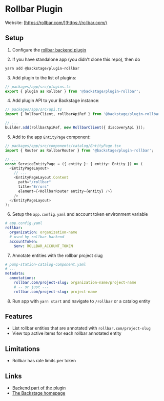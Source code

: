 # Rollbar Plugin

Website: [https://rollbar.com/](https://rollbar.com/)

## Setup

1. Configure the [rollbar backend plugin](https://github.com/BESTSELLER/backstage/tree/master/plugins/rollbar-backend/README.md)

2. If you have standalone app (you didn't clone this repo), then do

```bash
yarn add @backstage/plugin-rollbar
```

3. Add plugin to the list of plugins:

```ts
// packages/app/src/plugins.ts
export { plugin as Rollbar } from '@backstage/plugin-rollbar';
```

4. Add plugin API to your Backstage instance:

```ts
// packages/app/src/api.ts
import { RollbarClient, rollbarApiRef } from '@backstage/plugin-rollbar';

// ...
builder.add(rollbarApiRef, new RollbarClient({ discoveryApi }));
```

5. Add to the app `EntityPage` component:

```ts
// packages/app/src/components/catalog/EntityPage.tsx
import { Router as RollbarRouter } from '@backstage/plugin-rollbar';

// ...
const ServiceEntityPage = ({ entity }: { entity: Entity }) => (
  <EntityPageLayout>
    // ...
    <EntityPageLayout.Content
      path="/rollbar"
      title="Errors"
      element={<RollbarRouter entity={entity} />}
    />
  </EntityPageLayout>
);
```

6. Setup the `app.config.yaml` and account token environment variable

```yaml
# app.config.yaml
rollbar:
  organization: organization-name
  # used by rollbar-backend
  accountToken:
    $env: ROLLBAR_ACCOUNT_TOKEN
```

7. Annotate entities with the rollbar project slug

```yaml
# pump-station-catalog-component.yaml
# ...
metadata:
  annotations:
    rollbar.com/project-slug: organization-name/project-name
    # -- or just ---
    rollbar.com/project-slug: project-name
```

8. Run app with `yarn start` and navigate to `/rollbar` or a catalog entity

## Features

- List rollbar entities that are annotated with `rollbar.com/project-slug`
- View top active items for each rollbar annotated entity

## Limitations

- Rollbar has rate limits per token

## Links

- [Backend part of the plugin](https://github.com/BESTSELLER/backstage/tree/master/plugins/rollbar-backend)
- [The Backstage homepage](https://backstage.io)

